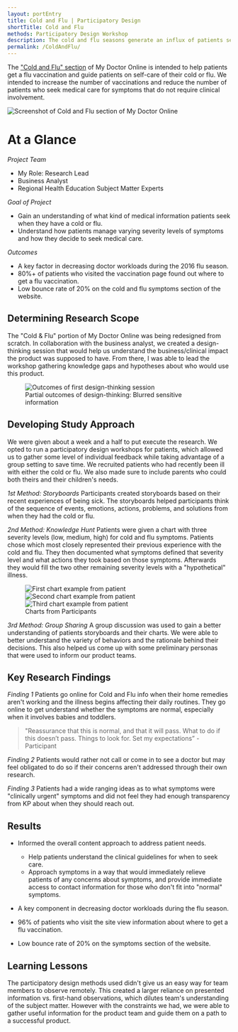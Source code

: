 ```yaml
---
layout: portEntry
title: Cold and Flu | Participatory Design
shortTitle: Cold and Flu
methods: Participatory Design Workshop
description: The cold and flu seasons generate an influx of patients seeking care from Kaiser Permanente physicians. I did user research to learn how we could reduce physician work by directing patients to the "Cold and Flu" section of My Doctor Online. Our goal was to better provide patients the guidance to determining if they need to be seen by a doctor.
permalink: /ColdAndFlu/
---
```


The ["Cold and Flu" section](https://mydoctor.kaiserpermanente.org/ncal/coldflu/#/feelbetter) of My Doctor Online is intended to help patients get a flu vaccination and guide patients on self-care of their cold or flu. We intended to increase the number of vaccinations and reduce the number of patients who seek medical care for symptoms that do not require clinical involvement.

![Screenshot of Cold and Flu section of My Doctor Online]({{site.url}}/images/projects/ColdAndFlu/ColdAndFluScreen.png)

# At a Glance

*Project Team*
- My Role: Research Lead
- Business Analyst
- Regional Health Education Subject Matter Experts

*Goal of Project*
- Gain an understanding of what kind of medical information patients seek when they have a cold or flu.
- Understand how patients manage varying severity levels of symptoms and how they decide to seek medical care.

*Outcomes*
- A key factor in decreasing doctor workloads during the 2016 flu season.
- 80%+ of patients who visited the vaccination page found out where to get a flu vaccination.
- Low bounce rate of 20% on the cold and flu symptoms section of the website.

## Determining Research Scope

The "Cold & Flu" portion of My Doctor Online was being redesigned from scratch. In collaboration with the business analyst, we created a design-thinking session that would help us understand the business/clinical impact the product was supposed to have. From there, I was able to lead the workshop gathering knowledge gaps and hypotheses about who would use this product.

<figure>
  <img src="{{site.url}}/images/projects/ColdAndFlu/DesignThinkingOutcome.jpg" alt="Outcomes of first design-thinking session">
  <figcaption>Partial outcomes of design-thinking: Blurred sensitive information</figcaption>
</figure>

## Developing Study Approach

We were given about a week and a half to put execute the research. We opted to run a participatory design workshops for patients, which allowed us to gather some level of individual feedback while taking advantage of a group setting to save time. We recruited patients who had recently been ill with either the cold or flu. We also made sure to include parents who could both theirs and their children's needs.

*1st Method: Storyboards* Participants created storyboards based on their recent experiences of being sick. The storyboards helped participants think of the sequence of events, emotions, actions, problems, and solutions from when they had the cold or flu.

*2nd Method: Knowledge Hunt* Patients were given a chart with three severity levels (low, medium, high) for cold and flu symptoms. Patients chose which most closely represented their previous experience with the cold and flu. They then documented what symptoms defined that severity level and what actions they took based on those symptoms. Afterwards they would fill the two other remaining severity levels with a "hypothetical" illness.

<figure>
  <img src="{{site.url}}/images/projects/ColdAndFlu/chart1.jpg" alt="First chart example from patient" class="image-third">
  <img src="{{site.url}}/images/projects/ColdAndFlu/chart2.jpg" alt="Second chart example from patient" class="image-third">
  <img src="{{site.url}}/images/projects/ColdAndFlu/chart3.jpg" alt="Third chart example from patient" class="image-third">
  <figcaption>Charts from Participants</figcaption>
</figure>

*3rd Method: Group Sharing* A group discussion was used to gain a better understanding of patients storyboards and their charts. We were able to better understand the variety of behaviors and the rationale behind their decisions. This also helped us come up with some preliminary personas that were used to inform our product teams.

## Key Research Findings

*Finding 1* Patients go online for Cold and Flu info when their home remedies aren't working and the illness begins affecting their daily routines. They go online to get understand whether the symptoms are normal, especially when it involves babies and toddlers.
> "Reassurance that this is normal, and that it will pass. What to do if this doesn’t
> pass. Things to look for. Set my expectations” - Participant

*Finding 2* Patients would rather not call or come in to see a doctor but may feel obligated to do so if their concerns aren't addressed through their own research.

*Finding 3* Patients had a wide ranging ideas as to what symptoms were "clinically urgent" symptoms and did not feel they had enough transparency from KP about when they should reach out.

## Results
- Informed the overall content approach to address patient needs.
  - Help patients understand the clinical guidelines for when to seek care.
  - Approach symptoms in a way that would immediately relieve patients of any concerns about symptoms, and provide immediate access to contact information for those who don't fit into "normal" symptoms.

- A key component in decreasing doctor workloads during the flu season.
- 96% of patients who visit the site view information about where to get a flu vaccination.
- Low bounce rate of 20% on the symptoms section of the website.

## Learning Lessons
The participatory design methods used didn't give us an easy way for team members to observe remotely. This created a larger reliance on presented information vs. first-hand observations, which dilutes team's understanding of the subject matter. However with the constraints we had, we were able to gather useful information for the product team and guide them on a path to a successful product.
